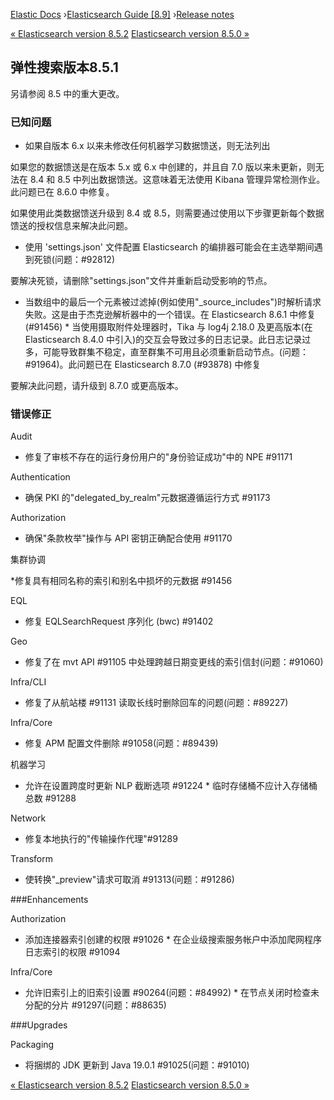 

[Elastic Docs](/guide/) ›[Elasticsearch Guide [8.9]](index.md) ›[Release
notes](es-release-notes.md)

[« Elasticsearch version 8.5.2](release-notes-8.5.2.md) [Elasticsearch
version 8.5.0 »](release-notes-8.5.0.md)

## 弹性搜索版本8.5.1

另请参阅 8.5 中的重大更改。

### 已知问题

* 如果自版本 6.x 以来未修改任何机器学习数据馈送，则无法列出

如果您的数据馈送是在版本 5.x 或 6.x 中创建的，并且自 7.0 版以来未更新，则无法在 8.4 和 8.5 中列出数据馈送。这意味着无法使用 Kibana 管理异常检测作业。此问题已在 8.6.0 中修复。

如果使用此类数据馈送升级到 8.4 或 8.5，则需要通过使用以下步骤更新每个数据馈送的授权信息来解决此问题。

* 使用 'settings.json' 文件配置 Elasticsearch 的编排器可能会在主选举期间遇到死锁(问题：#92812)

要解决死锁，请删除"settings.json"文件并重新启动受影响的节点。

* 当数组中的最后一个元素被过滤掉(例如使用"_source_includes")时解析请求失败。这是由于杰克逊解析器中的一个错误。在 Elasticsearch 8.6.1 中修复 (#91456) * 当使用摄取附件处理器时，Tika 与 log4j 2.18.0 及更高版本(在 Elasticsearch 8.4.0 中引入)的交互会导致过多的日志记录。此日志记录过多，可能导致群集不稳定，直至群集不可用且必须重新启动节点。(问题：#91964)。此问题已在 Elasticsearch 8.7.0 (#93878) 中修复

要解决此问题，请升级到 8.7.0 或更高版本。

### 错误修正

Audit

    

* 修复了审核不存在的运行身份用户的"身份验证成功"中的 NPE #91171

Authentication

    

* 确保 PKI 的"delegated_by_realm"元数据遵循运行方式 #91173

Authorization

    

* 确保"条款枚举"操作与 API 密钥正确配合使用 #91170

集群协调

    

*修复具有相同名称的索引和别名中损坏的元数据 #91456

EQL

    

* 修复 EQLSearchRequest 序列化 (bwc) #91402

Geo

    

* 修复了在 mvt API #91105 中处理跨越日期变更线的索引信封(问题：#91060)

Infra/CLI

    

* 修复了从航站楼 #91131 读取长线时删除回车的问题(问题：#89227)

Infra/Core

    

* 修复 APM 配置文件删除 #91058(问题：#89439)

机器学习

    

* 允许在设置跨度时更新 NLP 截断选项 #91224 * 临时存储桶不应计入存储桶总数 #91288

Network

    

* 修复本地执行的"传输操作代理"#91289

Transform

    

* 使转换"_preview"请求可取消 #91313(问题：#91286)

###Enhancements

Authorization

    

* 添加连接器索引创建的权限 #91026 * 在企业级搜索服务帐户中添加爬网程序日志索引的权限 #91094

Infra/Core

    

* 允许旧索引上的旧索引设置 #90264(问题：#84992) * 在节点关闭时检查未分配的分片 #91297(问题：#88635)

###Upgrades

Packaging

    

* 将捆绑的 JDK 更新到 Java 19.0.1 #91025(问题：#91010)

[« Elasticsearch version 8.5.2](release-notes-8.5.2.md) [Elasticsearch
version 8.5.0 »](release-notes-8.5.0.md)
